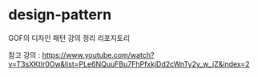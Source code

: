 # design-pattern

GOF의 디자인 패턴 강의 정리 리포지토리

참고 강의 : https://www.youtube.com/watch?v=T3sXKtlr0Ow&list=PLe6NQuuFBu7FhPfxkjDd2cWnTy2y_w_jZ&index=2
